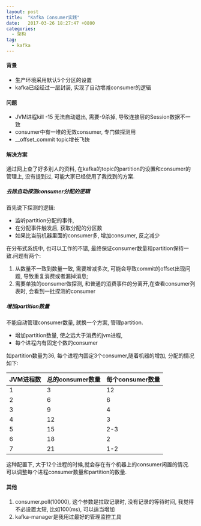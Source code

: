 ```yaml
---
layout: post
title:  "Kafka Consumer实践"
date:   2017-03-26 18:27:47 +0800
categories:
  - 架构
tag:
  - kafka
---
```



#### 背景
* 生产环境采用默认5个分区的设置
* kafka已经经过一层封装, 实现了自动增减consumer的逻辑

#### 问题
* JVM进程kill -15 无法自动退出, 需要-9杀掉, 导致连接层的Session数据不一致
* consumer中有一堆的无效consumer, 专门做探测用
* __offset_commit topic增长飞快

#### 解决方案
通过网上查了好多别人的资料, 在kafka的topic的partition的设置和consumer的管理上, 没有提到过, 可能大家已经使用了我找到的方案.

##### 去除自动探测consumer分配的逻辑
首先说下探测的逻辑:
* 监听partition分配的事件,
* 在分配事件触发后, 获取分配的分区数
* 如果比当前机器里面的consumer多, 增加consumer, 反之减少

在分布式系统中, 也可以工作的不错, 最终保证consumer数量和partition保持一致.问题有两个:
1. 从数量不一致到数量一致, 需要增减多次, 可能会导致commit的offset出现问题, 导致重复消费或者漏掉消息;
2. 需要单独的consumer做探测, 和普通的消费事件的分离开,在查看consumer列表时, 会看到一批探测的consumer

##### 增加partition数量
不能自动管理consumer数量, 就换一个方案, 管理partition.
* 增加partition数量, 使之远大于消费的jvm进程,
* 每个进程内有固定个数的consumer

如partition数量为36, 每个进程内固定3个consumer,随着机器的增加, 分配的情况如下:

|JVM进程数|总的consumer数量|每个consumer数量|
|---------------|-------------------------|--------------------------|
|1| 3| 12|
|2|6|6|
|3|9|4|
|4|12|3|
|5|15|2-3|
|6|18|2|
|7|21|1-2|

这种配置下, 大于12个进程的时候,就会存在有个机器上的consumer闲置的情况. 可以调整每个进程consumer数量和partition的数量.

#### 其他
1. consumer.poll(10000), 这个参数是拉取记录时, 没有记录的等待时间, 我觉得不必设置太短, 比如100(ms), 可以适当增加
2. kafka-manager是我用过最好的管理监控工具

